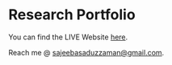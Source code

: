 Research Portfolio
=====================================

You can find the LIVE Website [here](https://Asaduzzaman6607.github.io).

Reach me @ [sajeebasaduzzaman@gmail.com](mailto:sajeebasaduzzaman@gmail.com).
